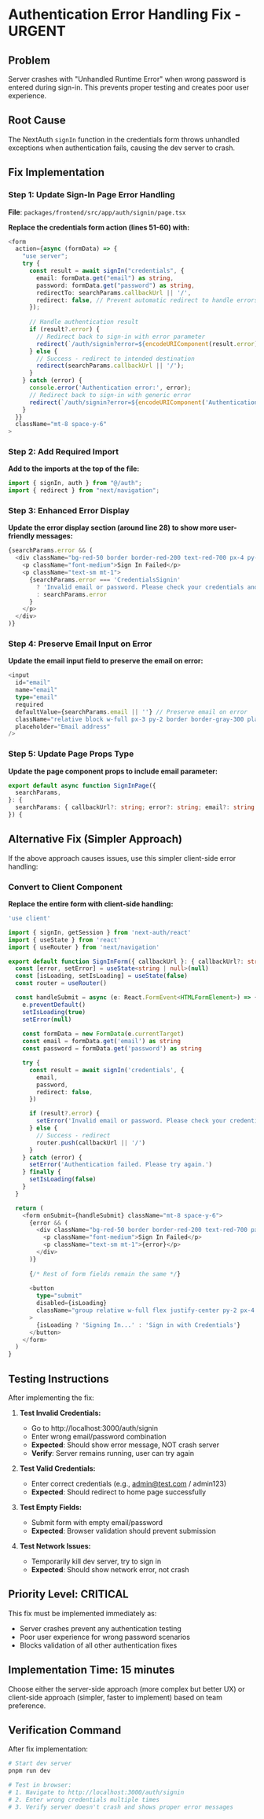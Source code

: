 # Authentication Error Handling Fix - URGENT

## Problem
Server crashes with "Unhandled Runtime Error" when wrong password is entered during sign-in. This prevents proper testing and creates poor user experience.

## Root Cause
The NextAuth `signIn` function in the credentials form throws unhandled exceptions when authentication fails, causing the dev server to crash.

## Fix Implementation

### Step 1: Update Sign-In Page Error Handling

**File**: `packages/frontend/src/app/auth/signin/page.tsx`

**Replace the credentials form action (lines 51-60) with:**

```typescript
<form
  action={async (formData) => {
    "use server";
    try {
      const result = await signIn("credentials", {
        email: formData.get("email") as string,
        password: formData.get("password") as string,
        redirectTo: searchParams.callbackUrl || '/',
        redirect: false, // Prevent automatic redirect to handle errors
      });
      
      // Handle authentication result
      if (result?.error) {
        // Redirect back to sign-in with error parameter
        redirect(`/auth/signin?error=${encodeURIComponent(result.error)}&email=${encodeURIComponent(formData.get("email") as string)}`);
      } else {
        // Success - redirect to intended destination
        redirect(searchParams.callbackUrl || '/');
      }
    } catch (error) {
      console.error('Authentication error:', error);
      // Redirect back to sign-in with generic error
      redirect(`/auth/signin?error=${encodeURIComponent('Authentication failed. Please try again.')}`);
    }
  }}
  className="mt-8 space-y-6"
>
```

### Step 2: Add Required Import

**Add to the imports at the top of the file:**

```typescript
import { signIn, auth } from "@/auth";
import { redirect } from "next/navigation";
```

### Step 3: Enhanced Error Display

**Update the error display section (around line 28) to show more user-friendly messages:**

```typescript
{searchParams.error && (
  <div className="bg-red-50 border border-red-200 text-red-700 px-4 py-3 rounded">
    <p className="font-medium">Sign In Failed</p>
    <p className="text-sm mt-1">
      {searchParams.error === 'CredentialsSignin' 
        ? 'Invalid email or password. Please check your credentials and try again.'
        : searchParams.error
      }
    </p>
  </div>
)}
```

### Step 4: Preserve Email Input on Error

**Update the email input field to preserve the email on error:**

```typescript
<input
  id="email"
  name="email"
  type="email"
  required
  defaultValue={searchParams.email || ''} // Preserve email on error
  className="relative block w-full px-3 py-2 border border-gray-300 placeholder-gray-500 text-gray-900 rounded-t-md focus:outline-none focus:ring-indigo-500 focus:border-indigo-500 focus:z-10 sm:text-sm"
  placeholder="Email address"
/>
```

### Step 5: Update Page Props Type

**Update the page component props to include email parameter:**

```typescript
export default async function SignInPage({
  searchParams,
}: {
  searchParams: { callbackUrl?: string; error?: string; email?: string };
}) {
```

## Alternative Fix (Simpler Approach)

If the above approach causes issues, use this simpler client-side error handling:

### Convert to Client Component

**Replace the entire form with client-side handling:**

```typescript
'use client'

import { signIn, getSession } from 'next-auth/react'
import { useState } from 'react'
import { useRouter } from 'next/navigation'

export default function SignInForm({ callbackUrl }: { callbackUrl?: string }) {
  const [error, setError] = useState<string | null>(null)
  const [isLoading, setIsLoading] = useState(false)
  const router = useRouter()

  const handleSubmit = async (e: React.FormEvent<HTMLFormElement>) => {
    e.preventDefault()
    setIsLoading(true)
    setError(null)
    
    const formData = new FormData(e.currentTarget)
    const email = formData.get('email') as string
    const password = formData.get('password') as string

    try {
      const result = await signIn('credentials', {
        email,
        password,
        redirect: false,
      })

      if (result?.error) {
        setError('Invalid email or password. Please check your credentials and try again.')
      } else {
        // Success - redirect
        router.push(callbackUrl || '/')
      }
    } catch (error) {
      setError('Authentication failed. Please try again.')
    } finally {
      setIsLoading(false)
    }
  }

  return (
    <form onSubmit={handleSubmit} className="mt-8 space-y-6">
      {error && (
        <div className="bg-red-50 border border-red-200 text-red-700 px-4 py-3 rounded">
          <p className="font-medium">Sign In Failed</p>
          <p className="text-sm mt-1">{error}</p>
        </div>
      )}
      
      {/* Rest of form fields remain the same */}
      
      <button
        type="submit"
        disabled={isLoading}
        className="group relative w-full flex justify-center py-2 px-4 border border-transparent text-sm font-medium rounded-md text-white bg-gray-600 hover:bg-gray-700 focus:outline-none focus:ring-2 focus:ring-offset-2 focus:ring-gray-500 disabled:opacity-50 disabled:cursor-not-allowed"
      >
        {isLoading ? 'Signing In...' : 'Sign in with Credentials'}
      </button>
    </form>
  )
}
```

## Testing Instructions

After implementing the fix:

1. **Test Invalid Credentials:**
   - Go to http://localhost:3000/auth/signin
   - Enter wrong email/password combination
   - **Expected**: Should show error message, NOT crash server
   - **Verify**: Server remains running, user can try again

2. **Test Valid Credentials:**
   - Enter correct credentials (e.g., admin@test.com / admin123)
   - **Expected**: Should redirect to home page successfully

3. **Test Empty Fields:**
   - Submit form with empty email/password
   - **Expected**: Browser validation should prevent submission

4. **Test Network Issues:**
   - Temporarily kill dev server, try to sign in
   - **Expected**: Should show network error, not crash

## Priority Level: CRITICAL

This fix must be implemented immediately as:
- Server crashes prevent any authentication testing
- Poor user experience for wrong password scenarios  
- Blocks validation of all other authentication fixes

## Implementation Time: 15 minutes

Choose either the server-side approach (more complex but better UX) or client-side approach (simpler, faster to implement) based on team preference.

## Verification Command

After fix implementation:
```bash
# Start dev server
pnpm run dev

# Test in browser:
# 1. Navigate to http://localhost:3000/auth/signin
# 2. Enter wrong credentials multiple times
# 3. Verify server doesn't crash and shows proper error messages
```